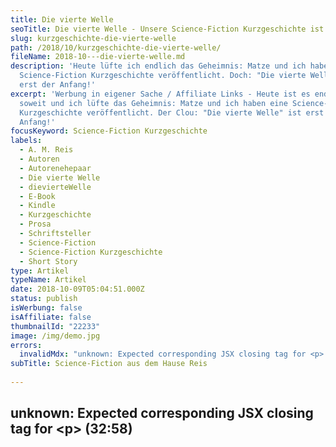 ```yaml
---
title: Die vierte Welle
seoTitle: Die vierte Welle - Unsere Science-Fiction Kurzgeschichte ist veröffentlicht!
slug: kurzgeschichte-die-vierte-welle
path: /2018/10/kurzgeschichte-die-vierte-welle/
fileName: 2018-10---die-vierte-welle.md
description: 'Heute lüfte ich endlich das Geheimnis: Matze und ich haben eine
  Science-Fiction Kurzgeschichte veröffentlicht. Doch: "Die vierte Welle" ist
  erst der Anfang!'
excerpt: 'Werbung in eigener Sache / Affiliate Links - Heute ist es endlich
  soweit und ich lüfte das Geheimnis: Matze und ich haben eine Science-Fiction
  Kurzgeschichte veröffentlicht. Der Clou: "Die vierte Welle" ist erst der
  Anfang!'
focusKeyword: Science-Fiction Kurzgeschichte
labels:
  - A. M. Reis
  - Autoren
  - Autorenehepaar
  - Die vierte Welle
  - dievierteWelle
  - E-Book
  - Kindle
  - Kurzgeschichte
  - Prosa
  - Schriftsteller
  - Science-Fiction
  - Science-Fiction Kurzgeschichte
  - Short Story
type: Artikel
typeName: Artikel
date: 2018-10-09T05:04:51.000Z
status: publish
isWerbung: false
isAffiliate: false
thumbnailId: "22233"
image: /img/demo.jpg
errors:
  invalidMdx: "unknown: Expected corresponding JSX closing tag for <p> (32:58)"
subTitle: Science-Fiction aus dem Hause Reis
  
---
```


## unknown: Expected corresponding JSX closing tag for &lt;p> (32:58)

<!--
_Werbung in eigener Sache / Affiliate Links\*_

**Heute ist es endlich soweit und ich lüfte das Geheimnis, das ich so lange
gehütet habe: Matze und ich haben zusammen eine Kurzgeschichte geschrieben. Doch
"Die vierte Welle", so haben wir unser Werk getauft, ist erst der Anfang!**

Das klingt spannend, oder? Ihr könnt Euch gar nicht vorstellen, wie sehr ich
mich freue! **"Die vierte Welle"** wurde bereits veröffentlicht und das Tolle
ist: Ihr könnt sie sofort lesen, wenn Ihr wollt!

Dafür gibt es zwei Möglichkeiten: Entweder Ihr habt einen Kindle, dann könnt ihr
sie [für schlanke 99 Cent runterladen](https://amzn.to/2RjhgjP) und genießen.
Alle anderen können sich die Kindle-App auf das Smartphone oder Tablet laden und
[das Buch erstehen](https://amzn.to/2RjhgjP). Der Preis ist selbstverständlich
gleich.

Eines möchte ich an dieser Stelle gerne gleich mal loswerden: Ich weiß, viele
von Euch sind echte Leseratten und lieben eine gute Geschichte. Aus diesem Grund
möchte ich Euch gerne um **Eure tatkräftige Unterstützung** bitten. Wir würden
uns unheimlich freuen, wenn Ihr uns
[auf Amazon eine Bewertung hinterlasst](https://amzn.to/2RjhgjP). Das wäre für
uns wirklich das Allergrößte!

## Darum geht es in unserer Science-Fiction Kurzgeschichte

<blockquote>Mijkl ist Architekt. Er gehört zur vierten Generation innerhalb des größten Experiments der Menschheit. Gemeinsam mit seiner Crew macht er sich vom Procyon-Sternensystem auf den Weg zu Luytens Stern.

Die Pioniere, zu denen er gehört, wurden seit ihrer Kindheit für ihre Reise und
ihre Arbeit als Wegbereiter trainiert. Dafür wurden sie nicht nur hoher
Beschleunigung und wechselnder Schwerkraft ausgesetzt, sondern auch als Experten
bis ins Detail ausgebildet und auf das Leben auf engstem Raum vorbereitet.

Mit ihrer Ankunft in dem fremden Universum können sie endlich mit dem
Terraforming und der anschließenden Besiedlung beginnen.</blockquote>

[Die Geschichte um Mijkl und seine Gefährt\*innen](https://amzn.to/2RjhgjP) ist,
wie schon kurz angedeutet, nicht unser einziges Projekt, in dem wir uns als
Schriftsteller-Ehepaar versucht haben. In Kürze schon steht etwas Größeres an:
Ein Roman! Für die Neugierigen unter Euch hat Matze
[eine eigene Homepage für unsere Bücher](https://amreis.de/) gebaut. Dort findet
Ihr unter anderem auch schon eine Leseprobe von "Die Hermetiker".

![Science-Fiction Kurzgeschichte | full](http://cardamonchai.com/wp-content/uploads/2018/10/die-vierte-Welle.png '[ ](https://amreis.de/)  "Die vierte Welle" - Eine Science-Fiction Kurzgeschichte von A. M. Reis -  [Jetzt Webseite besuchen](https://amreis.de/)')

Wie gefällt Euch die Seite? Und vor allem, wie gefällt Euch das
[unsere Kurzgeschichte](https://amzn.to/2RjhgjP) ? Ich bin schon sehr gespannt!
Besonders klasse wäre es, wie gesagt, wenn Ihr uns
[Eure Rezension auf Amazon](https://amzn.to/2RjhgjP) hinterlasst. Außerdem könnt
Ihr unsere freudigen Nachrichten natürlich auch herzlich gerne weitererzählen!
Leute, wir brauchen wirklich Eure Unterstützung! Das würde uns sehr glücklich
machen! Also kommentiert am besten, was das Zeug hält!

Sorry, das war heute ganz schön viel Werbung in eigener Sache, ich weiß. Aber
ihr wisst ja sicher auch, wie das ist, wenn man dieses eine ganz besondere
Projekt hat, das einem so sehr am Herzen liegt, dass man es einfach in die Welt
raus schrei(b)en möchte. Genau das ist "Die vierte Welle" für mich. Und "Die
Hermetiker". Doch dazu bald mehr...

[📖 Jetzt Buch auf Amazon ansehen](https://amzn.to/2RjhgjP)

![Science-Fiction Kurzgeschichte | full](http://cardamonchai.com/wp-content/uploads/2018/10/amreis.png "[ ](https://amreis.de/)  A. M. Reis - Das Schriftsteller-Ehepaar -  [Jetzt Webseite besuchen](https://amreis.de/)")

- _Hinweis: Dieser Beitrag enthält Werbung (in diesem Fall in eigener Sache) und
  Affiliate Links. Der Inhalt und meine Meinung wurden dadurch nicht
  beeinflusst. Infos zum Thema Werbekennzeichnung in meinem Blog findet Ihr auf
  meiner  [Transparenz-Seite](/werbung/). _

-->

  